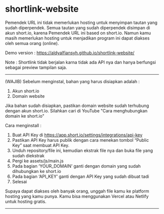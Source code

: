 # shortlink-website
Pemendek URL ini tidak memerlukan hosting untuk menyimpan tautan yang sudah diperpendek. Semua tautan yang sudah diperpendek disimpan di akun short.io, karena Pemendek URL ini based on short.io. Namun kamu masih memerlukan hosting untuk menjadikan program ini dapat diakses oleh semua orang (online).

Demo version : https://aldyalfiansyh.github.io/shortlink-website/

Note : Shortlink tidak berjalan karna tidak ada API nya dan hanya berfungsi sebagai preview tampilan saja.

---------------------------------------------------------

(WAJIB) Sebelum menginstal, bahan yang harus disiapkan adalah :
1. Akun short.io
2. Domain website

Jika bahan sudah disiapkan, pastikan domain website sudah terhubung dengan akun short.io. Silahkan cari di YouTube "Cara menghubungkan domain ke short.io"

Cara menginstall :

1.	Buat API Key di https://app.short.io/settings/integrations/api-key
2.	Pastikan API Key harus publik dengan cara menekan tombol “Public Key” saat membuat API Key.
3.	Unduh repository/file ini, kemudian ekstrak file nya dan buka file yang sudah diekstrak
4.	Pergi ke assets/js/main.js
5.	Pada bagian ‘YOUR_DOMAIN’ ganti dengan domain yang sudah dihubungkan ke short.io
6.	Pada bagian ‘API_KEY’ ganti dengan API Key yang sudah dibuat tadi
7.	Selesai

Supaya dapat diakses oleh banyak orang, unggah file kamu ke platform hosting yang kamu punya. Kamu bisa menggunakan Vercel atau Netlify untuk hosting gratis.

---------------------------------------------------------
